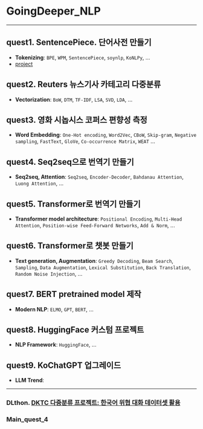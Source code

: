# GoingDeeper_NLP
---
## quest1. SentencePiece. 단어사전 만들기
  - **Tokenizing**: `BPE`, `WPM`, `SentencePiece`, `soynlp`, `KoNLPy`, ...
  - [project](https://github.com/okchang95/aiffel_research7_changwoo/blob/main/GoingDeeper/quest01/3.%20%5B%ED%94%84%EB%A1%9C%EC%A0%9D%ED%8A%B8%5D%20%E1%84%86%E1%85%A5%E1%86%BA%E1%84%8C%E1%85%B5%E1%86%AB%20%E1%84%83%E1%85%A1%E1%86%AB%E1%84%8B%E1%85%A5%E1%84%89%E1%85%A1%E1%84%8C%E1%85%A5%E1%86%AB%20%E1%84%86%E1%85%A1%E1%86%AB%E1%84%83%E1%85%B3%E1%86%AF%E1%84%80%E1%85%B5_tmp.ipynb)

## quest2. Reuters 뉴스기사 카테고리 다중분류
  - **Vectorization**: `BoW`, `DTM`, `TF-IDF`, `LSA`, `SVD`, `LDA`, ...
    
## quest3. 영화 시놉시스 코퍼스 편향성 측정
  - **Word Embedding**: `One-Hot encoding`, `Word2Vec`, `CBoW`, `Skip-gram`, `Negative sampling`, `FastText`, `GloVe`, `Co-occurrence Matrix`, `WEAT` ...
    
## quest4. Seq2seq으로 번역기 만들기
  - **Seq2seq, Attention**: `Seq2seq`, `Encoder-Decoder`, `Bahdanau Attention`, `Luong Attention`, ...
    
## quest5. Transformer로 번역기 만들기
  - **Transformer model architecture**: `Positional Encoding`, `Multi-Head Attention`, `Position-wise Feed-Forward Networks`, `Add & Norm`, ...

## quest6. Transformer로 챗봇 만들기 
  - **Text generation, Augmentation**: `Greedy Decoding`, `Beam Search`, `Sampling`, `Data Augmentation`, `Lexical Substitution`, `Back Translation`, `Random Noise Injection`, ...

## quest7. BERT pretrained model 제작
  - **Modern NLP**:  `ELMO`, `GPT`, `BERT`, ...

## quest8. HuggingFace 커스텀 프로젝트
  - **NLP Framework**: `HuggingFace`, ...

## quest9. KoChatGPT 업그레이드
  - **LLM Trend**: 

---

### DLthon. [DKTC 다중분류 프로젝트: 한국어 위협 대화 데이터셋 활용](https://github.com/okchang95/DLTHON_NLP_DKTC)
### Main_quest_4





